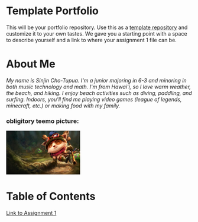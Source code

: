 # Template Portfolio
This will be your portfolio repository. Use this as a [template repository](https://docs.github.com/en/repositories/creating-and-managing-repositories/creating-a-template-repository) and customize it to your own tastes. We gave you a starting point with a space to describe yourself and a link to where your assignment 1 file can be.

# About Me
*My name is Sinjin Cho-Tupua. I'm a junior majoring in 6-3 and minoring in both music technology and math. I'm from Hawai'i, so I love warm weather, the beach, and hiking. I enjoy beach activities such as diving, paddling, and surfing. Indoors, you'll find me playing video games (league of legends, minecraft, etc.) or making food with my family.*

### obligitory teemo picture:

<img src="assets/teemo.jpg" alt="Teemo picture" width="200">


# Table of Contents
[Link to Assignment 1](assignments/assignment1.md)
